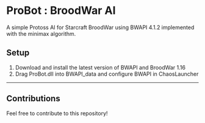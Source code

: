 ProBot : BroodWar AI
===================
A simple Protoss AI for Starcraft BroodWar using BWAPI 4.1.2 implemented with the minimax algorithm.

Setup
-------------
1) Download and install the latest version of BWAPI and BroodWar 1.16
2) Drag ProBot.dll into BWAPI_data and configure BWAPI in ChaosLauncher

----------
Contributions
-------------
Feel free to contribute to this repository!